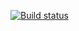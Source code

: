 [![Build status](https://ci.appveyor.com/api/projects/status/3e950cemd7ttl3sp?svg=true)](https://ci.appveyor.com/project/Sergei37964/aurotestingdz-2-3)
